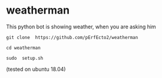 # weatherman
This python bot is showing weather, when you are asking him

`git clone  https://github.com/pErfEcto2/weatherman`

`cd weatherman`

`sudo  setup.sh`

(tested on ubuntu 18.04)